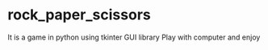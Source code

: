 # rock_paper_scissors
It is a game in python using tkinter GUI library
Play with computer and enjoy
